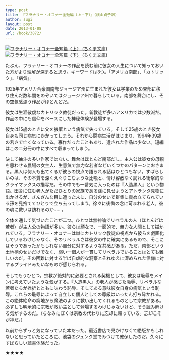 ```yaml
---
type: post
title: 『フラナリー・オコナー全短編（上・下）』（横山貞子訳）
author: sugi
layout: post
date: 2013-01-08
url: /book/3872/
---
```

<a href="http://www.amazon.co.jp/exec/obidos/ASIN/4480425918/chezsugi-22/ref=nosim/" onclick="_gaq.push(['_trackEvent', 'outbound-article', 'http://www.amazon.co.jp/exec/obidos/ASIN/4480425918/chezsugi-22/ref=nosim/', '']);" name="amazletlink" target="_blank"><img src="http://i0.wp.com/ecx.images-amazon.com/images/I/41fBJ1stOOL._SL160_.jpg?w=660" alt="フラナリー・オコナー全短篇〈上〉 (ちくま文庫)" class="alignleft"  data-recalc-dims="1" /></a><a href="http://www.amazon.co.jp/exec/obidos/ASIN/4480425926/chezsugi-22/ref=nosim/" onclick="_gaq.push(['_trackEvent', 'outbound-article', 'http://www.amazon.co.jp/exec/obidos/ASIN/4480425926/chezsugi-22/ref=nosim/', '']);" name="amazletlink" target="_blank"><img src="http://i0.wp.com/ecx.images-amazon.com/images/I/41RaRVMQgUL._SL160_.jpg?w=660" alt="フラナリー・オコナー全短篇〈下〉 (ちくま文庫)" class="alignleft"  data-recalc-dims="1" /></a>

たぶん、フラナリー・オコナーの作品を読む前に彼女の人生について知っておいた方がより理解が深まると思う。キーワードは3つ。「アメリカ南部」、「カトリック」、「病気」。

1925年アメリカ合衆国南部ジョージア州に生まれた彼女は学業のため東部に移り住んだ数年間をのぞいてはジョージア州で暮らしている。南部を舞台にし、その空気感漂う作品がほとんどだ。

彼女は生涯敬虔なカトリック教徒だった。新教徒が多いアメリカでは少数派だ。作品の中にも信仰をベースにした神秘体験が登場する。

彼女は15歳のときに父を狼瘡という病気で失っている。そして25歳のとき彼女自身も同じ病気にかかってしまう。それから闘病生活がはじまり、1964年39歳の若さで亡くなっている。寡作だったこともあり、遺された作品は少ない。短編はこの二分冊の中にすべて収まってしまう。

決して抽斗の多い作家ではない。舞台はほとんど南部だし、主人公は彼女の母親を思わせる農場の女主人、生意気で無力な若者などいくつかのパターンにおさまる。黒人は何人も出てくるが彼らの視点で語られる話はひとつもない。すばらしいのは、その本質を深くえぐりこむような比喩と、情け容赦なく訪れる衝撃的なクライマックスの描写だ。その中でも一番気に入ったのは『人造黒人』という物語。田舎に住む老人がただひとりの家族である孫に見せようとアトランタ見物に出かけるが、さんざんな目に遭った末に、自分のせいで群集に責め立てられている孫を見捨ててひとりで立ち去ってしまう。徐々に後悔の念に苛まれる老人。彼の魂に救いは訪れるのか……。

全体を通して気づいたことが二つ。ひとつは無神論でリベラルの人（ほとんどは若者）が主人公の物語が多い。彼らは頑なで、一面的で、無力な人間として描かれている。フラナリー・オコナーは単にカトリック教徒の視点から彼らを戯画化しているわけじゃなく、そのリベラルさは彼女の中に確実にあるもので、そこにはそうであったかもしれない自分に対するような共感がある。ただ、南部という土地柄のせいだけでなく、弱い一個人が一貫してリベラルでいることはとても難しいのだ。その困難に対する半ば自虐的な洞察とそれゆえに深められた信仰に対するプライドみたいなものが感じられる。

そしてもうひとつ。宗教が絶対的に必要とされる契機として、彼女は恥辱をメインに考えていたような気がする。『人造黒人』の老人が感じた恥辱、リベラルな若者たちが挫折とともに味わう恥辱、そしてある意味彼女自身の病気という恥辱。これらの恥辱によって自立した個人としての尊厳はいったん打ち砕かれる。この絶体絶命の窮地から魔法のように救い出してくれるものとして宗教がある。必ずしも明示的に宗教が救い主として登場するわけじゃないけど、そう読み解ける気がするのだ。（ちなみにぼくは宗教の代わりに忘却に頼っている。忘却こそが神だ。）

以前からずっと気になっていた本だった。最近書店で見かけなくて絶版かもしれないと思っていたところに、池袋のジュンク堂でみつけて確保したのだ。久々にすばらしい読書体験だった。

★★★★